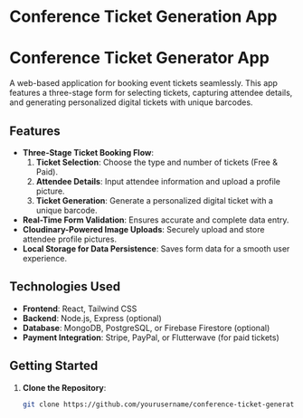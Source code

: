 # Conference Ticket Generation App
# Conference Ticket Generator App

A web-based application for booking event tickets seamlessly. This app features a three-stage form for selecting tickets, capturing attendee details, and generating personalized digital tickets with unique barcodes.

## Features
- **Three-Stage Ticket Booking Flow**:
  1. **Ticket Selection**: Choose the type and number of tickets (Free & Paid).
  2. **Attendee Details**: Input attendee information and upload a profile picture.
  3. **Ticket Generation**: Generate a personalized digital ticket with a unique barcode.
- **Real-Time Form Validation**: Ensures accurate and complete data entry.
- **Cloudinary-Powered Image Uploads**: Securely upload and store attendee profile pictures.
- **Local Storage for Data Persistence**: Saves form data for a smooth user experience.

## Technologies Used
- **Frontend**: React, Tailwind CSS
- **Backend**: Node.js, Express (optional)
- **Database**: MongoDB, PostgreSQL, or Firebase Firestore (optional)
- **Payment Integration**: Stripe, PayPal, or Flutterwave (for paid tickets)

## Getting Started
1. **Clone the Repository**:
   ```bash
   git clone https://github.com/yourusername/conference-ticket-generator-app.git
